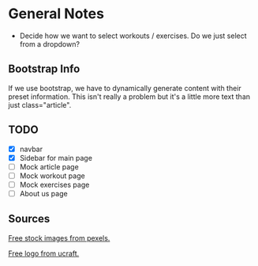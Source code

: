 # General Notes

* Decide how we want to select workouts / exercises.  Do we just select from a dropdown?





## Bootstrap Info

If we use bootstrap, we have to dynamically generate content with their preset
information.  This isn't really a problem but it's a little more text than
just class="article".

## TODO

- [x] navbar
- [x] Sidebar for main page
- [ ] Mock article page
- [ ] Mock workout page
- [ ] Mock exercises page
- [ ] About us page

## Sources

[Free stock images from pexels.](https://www.pexels.com)

[Free logo from ucraft.](https://www.ucraft.com/free-logo-maker)
